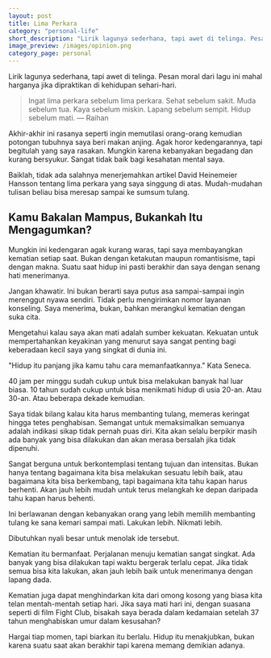 ```yaml
---
layout: post
title: Lima Perkara
category: "personal-life"
short_description: "Lirik lagunya sederhana, tapi awet di telinga. Pesan moral dari lagu ini mahal harganya jika dipraktikan di kehidupan sehari-hari."
image_preview: /images/opinion.png
category_page: personal
---
```


Lirik lagunya sederhana, tapi awet di telinga. Pesan moral dari lagu ini mahal
harganya jika dipraktikan di kehidupan sehari-hari.

>Ingat lima perkara sebelum lima perkara. Sehat sebelum sakit.
Muda sebelum tua. Kaya sebelum miskin. Lapang sebelum sempit.
Hidup sebelum mati.
― Raihan

Akhir-akhir ini rasanya seperti ingin memutilasi orang-orang
kemudian potongan tubuhnya saya beri makan anjing. Agak horor kedengarannya,
tapi begitulah yang saya rasakan. Mungkin karena kebanyakan
begadang dan kurang bersyukur. Sangat tidak baik bagi kesahatan mental saya.

Baiklah, tidak ada salahnya menerjemahkan artikel David Heinemeier
Hansson tentang lima perkara yang saya singgung di atas. Mudah-mudahan
tulisan beliau bisa meresap sampai ke sumsum tulang.


## Kamu Bakalan Mampus, Bukankah Itu Mengagumkan?

Mungkin ini kedengaran agak kurang waras, tapi saya membayangkan kematian
setiap saat. Bukan dengan ketakutan maupun romantisisme, tapi dengan makna.
Suatu saat hidup ini pasti berakhir dan saya dengan senang hati
menerimanya.

Jangan khawatir. Ini bukan berarti saya putus asa sampai-sampai
ingin merenggut nyawa sendiri. Tidak perlu mengirimkan nomor layanan
konseling. Saya menerima, bukan, bahkan merangkul kematian
dengan suka cita.

Mengetahui kalau saya akan mati adalah sumber kekuatan. Kekuatan untuk
mempertahankan keyakinan yang menurut saya sangat penting bagi
keberadaan kecil saya yang singkat di dunia ini.

"Hidup itu panjang jika kamu tahu cara memanfaatkannya." Kata Seneca.

40 jam per minggu sudah cukup untuk bisa melakukan banyak hal luar
biasa. 10 tahun sudah cukup untuk bisa menikmati hidup di usia 20-an.
Atau 30-an. Atau beberapa dekade kemudian.

Saya tidak bilang kalau kita harus membanting tulang, memeras keringat hingga
tetes penghabisan. Semangat untuk memaksimalkan semuanya adalah indikasi
sikap tidak pernah puas diri. Kita akan selalu berpikir masih ada banyak yang
bisa dilakukan dan akan merasa bersalah jika tidak dipenuhi.

Sangat berguna untuk berkontemplasi tentang tujuan
dan intensitas. Bukan hanya tentang bagaimana kita bisa melakukan sesuatu
lebih baik, atau bagaimana kita bisa berkembang, tapi bagaimana kita
tahu kapan harus berhenti. Akan jauh lebih mudah untuk terus melangkah ke
depan daripada tahu kapan harus behenti.

Ini berlawanan dengan kebanyakan orang yang lebih memilih  membanting
tulang ke sana kemari sampai mati. Lakukan lebih. Nikmati lebih.

Dibutuhkan nyali besar untuk menolak ide tersebut.

Kematian itu bermanfaat. Perjalanan menuju kematian sangat singkat. Ada banyak
yang bisa dilakukan tapi waktu bergerak terlalu cepat. Jika tidak semua bisa kita
lakukan, akan jauh lebih baik untuk menerimanya dengan lapang dada.

Kematian juga dapat menghindarkan kita dari omong kosong yang biasa kita telan
mentah-mentah setiap hari. Jika saya mati hari ini, dengan suasana seperti di
film Fight Club, bisakah saya berada dalam kedamaian setelah 37 tahun
menghabiskan umur dalam kesusahan?

Hargai tiap momen, tapi biarkan itu berlalu. Hidup itu menakjubkan, bukan
karena suatu saat akan berakhir tapi karena memang demikian adanya.

